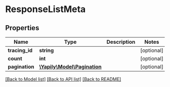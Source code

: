 # ResponseListMeta

## Properties
Name | Type | Description | Notes
------------ | ------------- | ------------- | -------------
**tracing_id** | **string** |  | [optional] 
**count** | **int** |  | [optional] 
**pagination** | [**\Yapily\Model\Pagination**](Pagination.md) |  | [optional] 

[[Back to Model list]](../README.md#documentation-for-models) [[Back to API list]](../README.md#documentation-for-api-endpoints) [[Back to README]](../README.md)


